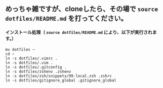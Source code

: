 ## めっちゃ雑ですが、cloneしたら、その場で `source dotfiles/README.md` を打ってください。

#### インストール処理（ `source dotfiles/README.md` により、以下が実行されます。）
````
mv dotfiles ~
cd ~
ln -s dotfiles/.vimrc .
ln -s dotfiles/.vim .
ln -s dotfiles/.gitconfig .
ln -s dotfiles/zshenv .zshenv
ln -s dotfiles/zsh/snippets/99-local.zsh .zshrc
ln -s dotfiles/gitignore_global .gitignore_global
````

